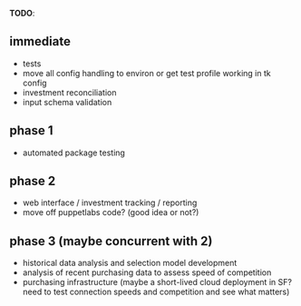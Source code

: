 **TODO**:

## immediate
* tests
* move all config handling to environ or get test profile working in tk config
* investment reconciliation
* input schema validation

## phase 1
* automated package testing

## phase 2
* web interface / investment tracking / reporting
* move off puppetlabs code? (good idea or not?)

## phase 3 (maybe concurrent with 2)
* historical data analysis and selection model development
* analysis of recent purchasing data to assess speed of competition 
* purchasing infrastructure (maybe a short-lived cloud deployment in SF? need
  to test connection speeds and competition and see what matters)
